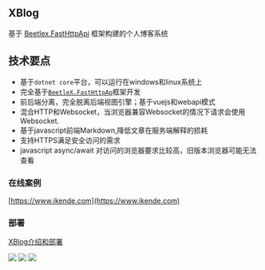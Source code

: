 ## XBlog
基于 [Beetlex.FastHttpApi](https://github.com/IKende/FastHttpApi) 框架构建的个人博客系统

## 技术要点
- 基于`dotnet core`平台，可以运行在windows和linux系统上
- 完全基于[`BeetleX.FastHttpAp`](https://github.com/IKende/FastHttpApi)框架开发
- 前后端分离，完全脱离后端视图引擎；基于vuejs和webapi模式 
- 混合HTTP和Websocket，当浏览器兼容Websocket的情况下请求会使用Websocket.
- 基于javascript前端Markdown,降低文章在服务端解释的损耗
- 支持HTTPS满足安全访问的需求
- javascript async/await
对访问的浏览器要求比较高，旧版本浏览器可能无法查看

### 在线案例
[https://www.ikende.com](https://www.ikende.com)

### 部署
[XBlog介绍和部署](https://www.ikende.com/blog/90.html)

![](https://i.imgur.com/AkHMDam.png)
![](https://i.imgur.com/K9MAypS.png)
![](https://i.imgur.com/1k4vgV8.png)
